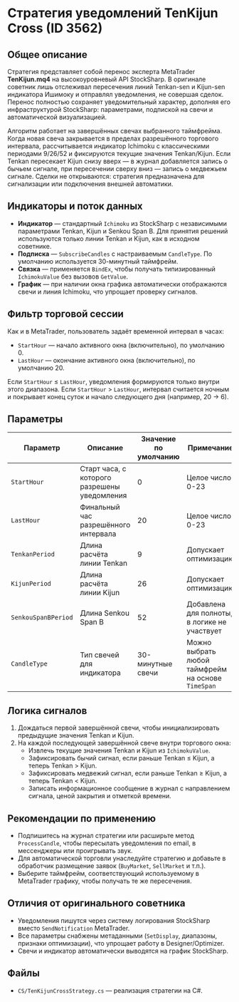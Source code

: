 # Стратегия уведомлений TenKijun Cross (ID 3562)

## Общее описание

Стратегия представляет собой перенос эксперта MetaTrader **TenKijun.mq4** на высокоуровневый API StockSharp. В оригинале советник лишь отслеживал пересечения линий Tenkan-sen и Kijun-sen индикатора Ишимоку и отправлял уведомления, не совершая сделок. Перенос полностью сохраняет уведомительный характер, дополняя его инфраструктурой StockSharp: параметрами, подпиской на свечи и автоматической визуализацией.

Алгоритм работает на завершённых свечах выбранного таймфрейма. Когда новая свеча закрывается в пределах разрешённого торгового интервала, рассчитывается индикатор Ichimoku с классическими периодами 9/26/52 и фиксируются текущие значения Tenkan/Kijun. Если Tenkan пересекает Kijun снизу вверх — в журнал добавляется запись о бычьем сигнале, при пересечении сверху вниз — запись о медвежьем сигнале. Сделки не открываются: стратегия предназначена для сигнализации или подключения внешней автоматики.

## Индикаторы и поток данных

- **Индикатор** — стандартный `Ichimoku` из StockSharp с независимыми параметрами Tenkan, Kijun и Senkou Span B. Для принятия решений используются только линии Tenkan и Kijun, как в исходном советнике.
- **Подписка** — `SubscribeCandles` с настраиваемым `CandleType`. По умолчанию используется 30-минутный таймфрейм.
- **Связка** — применяется `BindEx`, чтобы получать типизированный `IchimokuValue` без вызовов `GetValue`.
- **График** — при наличии окна графика автоматически отображаются свечи и линия Ichimoku, что упрощает проверку сигналов.

## Фильтр торговой сессии

Как и в MetaTrader, пользователь задаёт временной интервал в часах:

- `StartHour` — начало активного окна (включительно), по умолчанию 0.
- `LastHour` — окончание активного окна (включительно), по умолчанию 20.

Если `StartHour` ≤ `LastHour`, уведомления формируются только внутри этого диапазона. Если `StartHour` > `LastHour`, интервал считается ночным и покрывает конец суток и начало следующего дня (например, 20 → 6).

## Параметры

| Параметр | Описание | Значение по умолчанию | Примечание |
|----------|----------|-----------------------|------------|
| `StartHour` | Старт часа, с которого разрешены уведомления | 0 | Целое число 0-23 |
| `LastHour` | Финальный час разрешённого интервала | 20 | Целое число 0-23 |
| `TenkanPeriod` | Длина расчёта линии Tenkan | 9 | Допускает оптимизацию |
| `KijunPeriod` | Длина расчёта линии Kijun | 26 | Допускает оптимизацию |
| `SenkouSpanBPeriod` | Длина Senkou Span B | 52 | Добавлена для полноты, в логике не участвует |
| `CandleType` | Тип свечей для индикатора | 30-минутные свечи | Можно выбрать любой таймфрейм на основе `TimeSpan` |

## Логика сигналов

1. Дождаться первой завершённой свечи, чтобы инициализировать предыдущие значения Tenkan и Kijun.
2. На каждой последующей завершённой свече внутри торгового окна:
   - Извлечь текущие значения Tenkan и Kijun из `IchimokuValue`.
   - Зафиксировать бычий сигнал, если раньше Tenkan ≤ Kijun, а теперь Tenkan > Kijun.
   - Зафиксировать медвежий сигнал, если раньше Tenkan ≥ Kijun, а теперь Tenkan < Kijun.
   - Записать информационное сообщение в журнал с направлением сигнала, ценой закрытия и отметкой времени.

## Рекомендации по применению

- Подпишитесь на журнал стратегии или расширьте метод `ProcessCandle`, чтобы пересылать уведомления по email, в мессенджеры или проигрывать звук.
- Для автоматической торговли унаследуйте стратегию и добавьте в обработчик размещение заявок (`BuyMarket`, `SellMarket` и т.п.).
- Выберите таймфрейм, соответствующий используемому в MetaTrader графику, чтобы получать те же пересечения.

## Отличия от оригинального советника

- Уведомления пишутся через систему логирования StockSharp вместо `SendNotification` MetaTrader.
- Все параметры снабжены метаданными (`SetDisplay`, диапазоны, признаки оптимизации), что упрощает работу в Designer/Optimizer.
- Свечи и индикатор автоматически выводятся на график StockSharp.

## Файлы

- `CS/TenKijunCrossStrategy.cs` — реализация стратегии на C#.

